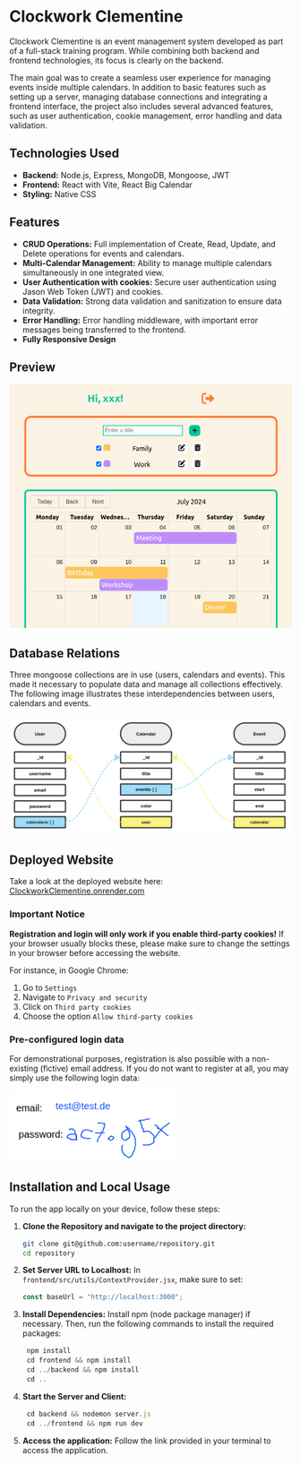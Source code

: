 # Clockwork Clementine

Clockwork Clementine is an event management system developed as part of a full-stack training program. While combining both backend and frontend technologies, its focus is clearly on the backend.

The main goal was to create a seamless user experience for managing events inside multiple calendars. In addition to basic features such as setting up a server, managing database connections and integrating a frontend interface, the project also includes several advanced features, such as user authentication, cookie management, error handling and data validation.

## Technologies Used

- **Backend:** Node.js, Express, MongoDB, Mongoose, JWT
- **Frontend:** React with Vite, React Big Calendar
- **Styling:** Native CSS

## Features

- **CRUD Operations:** Full implementation of Create, Read, Update, and Delete operations for events and calendars.
- **Multi-Calendar Management:** Ability to manage multiple calendars simultaneously in one integrated view.
- **User Authentication with cookies:** Secure user authentication using Jason Web Token (JWT) and cookies.
- **Data Validation:** Strong data validation and sanitization to ensure data integrity.
- **Error Handling:** Error handling middleware, with important error messages being transferred to the frontend.
- **Fully Responsive Design**

## Preview

<img src="./frontend/src/assets/screenshot2.png" width="600">

## Database Relations

Three mongoose collections are in use (users, calendars and events). This made it necessary to populate data and manage all collections effectively. The following image illustrates these interdependencies between users, calendars and events.

<img src="./frontend/src/assets/screenshot.png" width="600">

## Deployed Website

Take a look at the deployed website here: [ClockworkClementine.onrender.com](https://ClockworkClementine.onrender.com/)

### Important Notice

**Registration and login will only work if you enable third-party cookies!** If your browser usually blocks these, please make sure to change the settings in your browser before accessing the website.

For instance, in Google Chrome:

1. Go to `Settings`
2. Navigate to `Privacy and security`
3. Click on `Third party cookies`
4. Choose the option `Allow third-party cookies`

### Pre-configured login data

For demonstrational purposes, registration is also possible with a non-existing (fictive) email address. If you do not want to register at all, you may simply use the following login data:

<img src="./frontend/src/assets/testLogin.png" alt="image of login" width="300">

## Installation and Local Usage

To run the app locally on your device, follow these steps:

1. **Clone the Repository and navigate to the project directory:**

   ```bash
   git clone git@github.com:username/repository.git
   cd repository
   ```

2. **Set Server URL to Localhost:**
   In `frontend/src/utils/ContextProvider.jsx`, make sure to set:

   ```javascript
   const baseUrl = "http://localhost:3000";
   ```

3. **Install Dependencies:**
   Install npm (node package manager) if necessary. Then, run the following commands to install the required packages:

   ```javascript
    npm install
    cd frontend && npm install
    cd ../backend && npm install
    cd ..

   ```

4. **Start the Server and Client:**

   ```javascript
    cd backend && nodemon server.js
    cd ../frontend && npm run dev
   ```

5. **Access the application:**
   Follow the link provided in your terminal to access the application.
